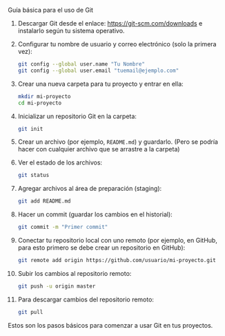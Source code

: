 Guía básica para el uso de Git

1. Descargar Git desde el enlace: https://git-scm.com/downloads e instalarlo según tu sistema operativo.

2. Configurar tu nombre de usuario y correo electrónico (solo la primera vez):

    ```bash
    git config --global user.name "Tu Nombre"
    git config --global user.email "tuemail@ejemplo.com"
    ```

3. Crear una nueva carpeta para tu proyecto y entrar en ella:

    ```bash
    mkdir mi-proyecto
    cd mi-proyecto
    ```

4. Inicializar un repositorio Git en la carpeta:

    ```bash
    git init
    ```

5. Crear un archivo (por ejemplo, `README.md`) y guardarlo. (Pero se podría hacer con cualquier archivo que se arrastre a la carpeta)

6. Ver el estado de los archivos:

    ```bash
    git status
    ```

7. Agregar archivos al área de preparación (staging):

    ```bash
    git add README.md
    ```

8. Hacer un commit (guardar los cambios en el historial):

    ```bash
    git commit -m "Primer commit"
    ```

9. Conectar tu repositorio local con uno remoto (por ejemplo, en GitHub, para esto primero se debe crear un repositorio en GitHub):

    ```bash
    git remote add origin https://github.com/usuario/mi-proyecto.git
    ```

10. Subir los cambios al repositorio remoto:

     ```bash
     git push -u origin master
     ```

11. Para descargar cambios del repositorio remoto:

     ```bash
     git pull
     ```

Estos son los pasos básicos para comenzar a usar Git en tus proyectos.